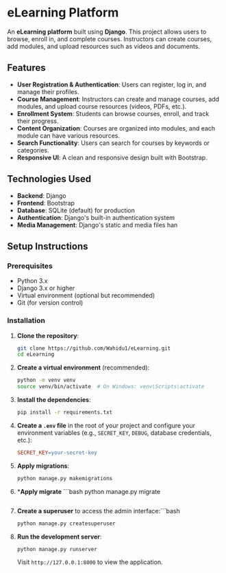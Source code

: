 # eLearning Platform

An **eLearning platform** built using **Django**. This project allows users to browse, enroll in, and complete courses. Instructors can create courses, add modules, and upload resources such as videos and documents.

## Features

- **User Registration & Authentication**: Users can register, log in, and manage their profiles.
- **Course Management**: Instructors can create and manage courses, add modules, and upload course resources (videos, PDFs, etc.).
- **Enrollment System**: Students can browse courses, enroll, and track their progress.
- **Content Organization**: Courses are organized into modules, and each module can have various resources.
- **Search Functionality**: Users can search for courses by keywords or categories.
- **Responsive UI**: A clean and responsive design built with Bootstrap.

## Technologies Used

- **Backend**: Django
- **Frontend**: Bootstrap
- **Database**: SQLite (default) for production
- **Authentication**: Django's built-in authentication system
- **Media Management**: Django's static and media files han

## Setup Instructions

### Prerequisites

- Python 3.x
- Django 3.x or higher
- Virtual environment (optional but recommended)
- Git (for version control)

### Installation

1. **Clone the repository**:
    ```bash
    git clone https://github.com/Wahidu1/eLearning.git
    cd eLearning
    ```

2. **Create a virtual environment** (recommended):
    ```bash
    python -m venv venv
    source venv/bin/activate  # On Windows: venv\Scripts\activate
    ```

3. **Install the dependencies**:
    ```bash
    pip install -r requirements.txt
    ```

4. **Create a `.env` file** in the root of your project and configure your environment variables (e.g., `SECRET_KEY`, `DEBUG`, database credentials, etc.):
    ```makefile
    SECRET_KEY=your-secret-key
    
    ```

5. **Apply migrations**:
    ```bash
    python manage.py makemigrations
    ```

6. ***Apply migrate** ```bash
    python manage.py migrate
    ```
7.  **Create a superuser** to access the admin interface:```bash
    ```bash
    python manage.py createsuperuser
    ```

8. **Run the development server**:
    ```bash
    python manage.py runserver
    ```

   Visit `http://127.0.0.1:8000` to view the application.


    ```


